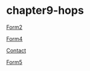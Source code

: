 # chapter9-hops
<p>
	<a href="form2.html">Form2</a>
</p>
<p>
	<a href="form4.html">Form4</a>
</p>
<p>
	<a href="contact.html">Contact</a>
</p>
<p>
	<a href="form5.html">Form5</a>
</p>
